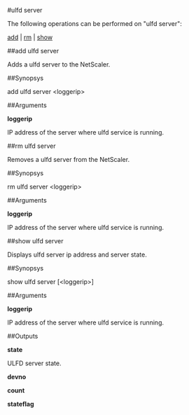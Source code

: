 #ulfd server

The following operations can be performed on "ulfd server":


[add](#add-ulfd-server) | [rm](#rm-ulfd-server) | [show](#show-ulfd-server)

##add ulfd server

Adds a ulfd server to the NetScaler.


##Synopsys

add ulfd server &lt;loggerip>


##Arguments

<b>loggerip</b>
IP address of the server where ulfd service is running.



##rm ulfd server

Removes a ulfd server from the NetScaler.


##Synopsys

rm ulfd server &lt;loggerip>


##Arguments

<b>loggerip</b>
IP address of the server where ulfd service is running.



##show ulfd server

Displays ulfd server ip address and server state.


##Synopsys

show ulfd server [&lt;loggerip>]


##Arguments

<b>loggerip</b>
IP address of the server where ulfd service is running.



##Outputs

<b>state</b>
ULFD server state.

<b>devno</b>

<b>count</b>

<b>stateflag</b>



